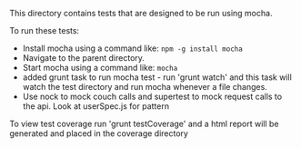This directory contains tests that are designed to be run using mocha.

To run these tests:
* Install mocha using a command like: `npm -g install mocha`
* Navigate to the parent directory.
* Start mocha using a command like: `mocha`
* added grunt task to run mocha test - run 'grunt watch' and this task will watch the test directory and run mocha whenever a file changes.
* Use nock to mock couch calls and supertest to mock request calls to the api. Look at userSpec.js for pattern

To view test coverage run 'grunt testCoverage' and a html report will be generated and placed in the coverage directory

